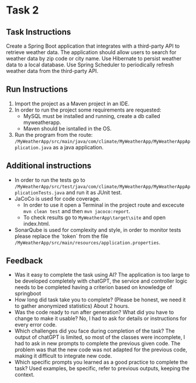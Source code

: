 # Task 2

## Task Instructions
Create a Spring Boot application that integrates with a third-party API to retrieve weather data. The application should allow users to search for weather data by zip code or city name. Use Hibernate to persist weather data to a local database. 
Use Spring Scheduler to periodically refresh weather data from the third-party API.

## Run Instructions
1. Import the project as a Maven project in an IDE.
2. In order to run the project some requirements are requested:
   - MySQL must be installed and running, create a db called myweatherapp.
   - Maven should be isntalled in the OS.
3. Run the program from the route: `/MyWeatherApp/src/main/java/com/climate/MyWeatherApp/MyWeatherAppApplication.java` as a java application.

## Additional instructions
- In order to run the tests go to `/MyWeatherApp/src/test/java/com/climate/MyWeatherApp/MyWeatherAppApplicationTests.java` and run it as JUnit test.
- JaCoCo is used for code coverage.
  - In order to use it open a Terminal in the project route and excecute `mvn clean test` and then `mvn jacoco:report`.
  - To check results go to `MyWeatherApp\target\site` and open index.html.
- SonarQube is used for complexity and style, in order to monitor tests please replace the ´token´
  from the file `/MyWeatherApp/src/main/resources/application.properties`.

## Feedback
- Was it easy to complete the task using AI?
 The application is too large to be developed completely with chatGPT, the service and controller logic needs to be completed having a criterion based on knowledge of springboot
- How long did task take you to complete? (Please be honest, we need it to gather anonymized statistics)
  About 2 hours.
- Was the code ready to run after generation? What did you have to change to make it usable?
  No, I had to ask for details or instructions for every error code. 
- Which challenges did you face during completion of the task?
  The output of chatGPT is limited, so most of the classes were incomplete, I had to ask in new prompts to complete the previous given code.
  The problem was that the new code was not adapted for the previous code, making it difficult to integrate new code.
- Which specific prompts you learned as a good practice to complete the task?
  Used examples, be specific, refer to previous outputs, keeping the context.

   
